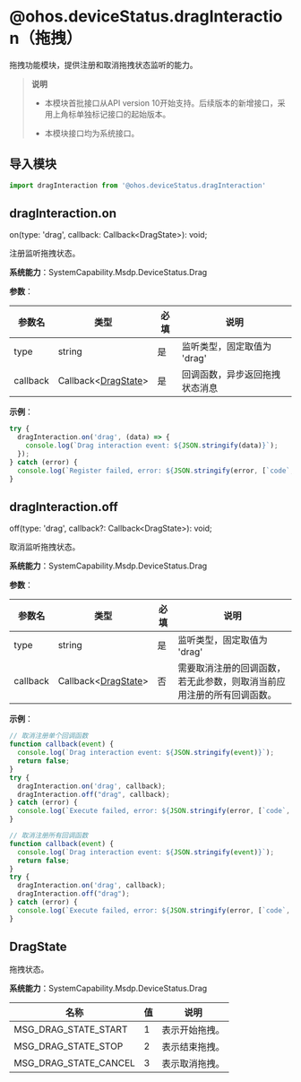 # @ohos.deviceStatus.dragInteraction（拖拽）

 拖拽功能模块，提供注册和取消拖拽状态监听的能力。 

> **说明**
>
>   - 本模块首批接口从API version 10开始支持。后续版本的新增接口，采用上角标单独标记接口的起始版本。
>
>  - 本模块接口均为系统接口。

## 导入模块

```js
import dragInteraction from '@ohos.deviceStatus.dragInteraction'
```

## dragInteraction.on

on(type: 'drag', callback: Callback&lt;DragState&gt;): void;

注册监听拖拽状态。

**系统能力**：SystemCapability.Msdp.DeviceStatus.Drag

**参数**：

| 参数名                | 类型                                                             | 必填 | 说明                            |
| --------             | ----------------------------                                    | ---- | ----------------------------   |
| type                 | string                                                          |  是  | 监听类型，固定取值为 'drag' |
| callback             | Callback&lt;[DragState](#dragstate)&gt; |  是  | 回调函数，异步返回拖拽状态消息 |

**示例**：

```js
try {
  dragInteraction.on('drag', (data) => {
    console.log(`Drag interaction event: ${JSON.stringify(data)}`);
  });
} catch (error) {
  console.log(`Register failed, error: ${JSON.stringify(error, [`code`, `message`])}`);
}
```

## dragInteraction.off

off(type: 'drag', callback?: Callback&lt;DragState&gt;): void;

取消监听拖拽状态。

**系统能力**：SystemCapability.Msdp.DeviceStatus.Drag

**参数**：

| 参数名                | 类型                                                              | 必填    | 说明                           |
| --------             | ----------------------------                                     | ----   | ----------------------------   |
| type                 | string                                                           |  是    | 监听类型，固定取值为 'drag' |
| callback             | Callback&lt;[DragState](#dragstate)> |  否  | 需要取消注册的回调函数，若无此参数，则取消当前应用注册的所有回调函数。 |

**示例**：

```js
// 取消注册单个回调函数
function callback(event) {
  console.log(`Drag interaction event: ${JSON.stringify(event)}`);
  return false;
}
try {
  dragInteraction.on('drag', callback);
  dragInteraction.off("drag", callback);
} catch (error) {
  console.log(`Execute failed, error: ${JSON.stringify(error, [`code`, `message`])}`);
}
```
```js
// 取消注册所有回调函数
function callback(event) {
  console.log(`Drag interaction event: ${JSON.stringify(event)}`);
  return false;
}
try {
  dragInteraction.on('drag', callback);
  dragInteraction.off("drag");
} catch (error) {
  console.log(`Execute failed, error: ${JSON.stringify(error, [`code`, `message`])}`);
}
```

##  DragState

拖拽状态。

**系统能力**：SystemCapability.Msdp.DeviceStatus.Drag

| 名称                       | 值                             | 说明                              |
| --------                     |  -----------------               |  -----------------               |
| MSG_DRAG_STATE_START |  1   | 表示开始拖拽。 |
| MSG_DRAG_STATE_STOP |  2  |  表示结束拖拽。  |
| MSG_DRAG_STATE_CANCEL |  3  |  表示取消拖拽。  |
